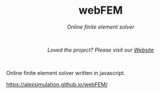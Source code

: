 
<h1 align="center">webFEM</h1>
<p align="center"><i>Online finite element solver</i></p>
<br>
<p align="center"><i>Loved the project? Please visit our <a href="https://alexsimulation.github.io/webFEM/">Website</a></i></p>
<br>

Online finite element solver  written in javascript.

https://alexsimulation.github.io/webFEM/
